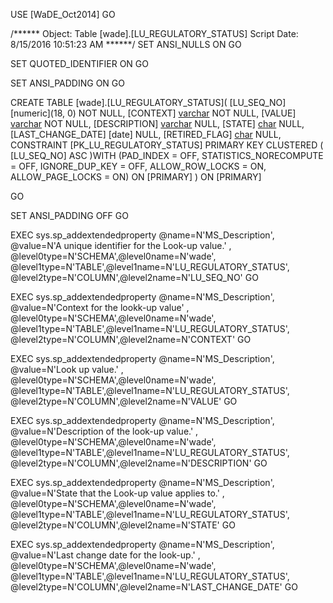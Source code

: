 ﻿USE [WaDE_Oct2014]
GO

/****** Object:  Table [wade].[LU_REGULATORY_STATUS]    Script Date: 8/15/2016 10:51:23 AM ******/
SET ANSI_NULLS ON
GO

SET QUOTED_IDENTIFIER ON
GO

SET ANSI_PADDING ON
GO

CREATE TABLE [wade].[LU_REGULATORY_STATUS](
	[LU_SEQ_NO] [numeric](18, 0) NOT NULL,
	[CONTEXT] [varchar](10) NOT NULL,
	[VALUE] [varchar](35) NOT NULL,
	[DESCRIPTION] [varchar](255) NULL,
	[STATE] [char](2) NULL,
	[LAST_CHANGE_DATE] [date] NULL,
	[RETIRED_FLAG] [char](1) NULL,
 CONSTRAINT [PK_LU_REGULATORY_STATUS] PRIMARY KEY CLUSTERED 
(
	[LU_SEQ_NO] ASC
)WITH (PAD_INDEX = OFF, STATISTICS_NORECOMPUTE = OFF, IGNORE_DUP_KEY = OFF, ALLOW_ROW_LOCKS = ON, ALLOW_PAGE_LOCKS = ON) ON [PRIMARY]
) ON [PRIMARY]

GO

SET ANSI_PADDING OFF
GO

EXEC sys.sp_addextendedproperty @name=N'MS_Description', @value=N'A unique identifier for the Look-up value.' , @level0type=N'SCHEMA',@level0name=N'wade', @level1type=N'TABLE',@level1name=N'LU_REGULATORY_STATUS', @level2type=N'COLUMN',@level2name=N'LU_SEQ_NO'
GO

EXEC sys.sp_addextendedproperty @name=N'MS_Description', @value=N'Context for the lookk-up value' , @level0type=N'SCHEMA',@level0name=N'wade', @level1type=N'TABLE',@level1name=N'LU_REGULATORY_STATUS', @level2type=N'COLUMN',@level2name=N'CONTEXT'
GO

EXEC sys.sp_addextendedproperty @name=N'MS_Description', @value=N'Look up value.' , @level0type=N'SCHEMA',@level0name=N'wade', @level1type=N'TABLE',@level1name=N'LU_REGULATORY_STATUS', @level2type=N'COLUMN',@level2name=N'VALUE'
GO

EXEC sys.sp_addextendedproperty @name=N'MS_Description', @value=N'Description of the look-up value.' , @level0type=N'SCHEMA',@level0name=N'wade', @level1type=N'TABLE',@level1name=N'LU_REGULATORY_STATUS', @level2type=N'COLUMN',@level2name=N'DESCRIPTION'
GO

EXEC sys.sp_addextendedproperty @name=N'MS_Description', @value=N'State that the Look-up value applies to.' , @level0type=N'SCHEMA',@level0name=N'wade', @level1type=N'TABLE',@level1name=N'LU_REGULATORY_STATUS', @level2type=N'COLUMN',@level2name=N'STATE'
GO

EXEC sys.sp_addextendedproperty @name=N'MS_Description', @value=N'Last change date for the look-up.' , @level0type=N'SCHEMA',@level0name=N'wade', @level1type=N'TABLE',@level1name=N'LU_REGULATORY_STATUS', @level2type=N'COLUMN',@level2name=N'LAST_CHANGE_DATE'
GO


